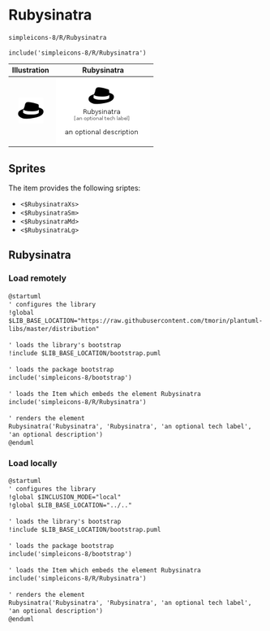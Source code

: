 # Rubysinatra


```text
simpleicons-8/R/Rubysinatra
```

```text
include('simpleicons-8/R/Rubysinatra')
```



| Illustration | Rubysinatra |
| :---: | :---: |
| ![illustration for Illustration](../../simpleicons-8/R/Rubysinatra.png) | ![illustration for Rubysinatra](../../simpleicons-8/R/Rubysinatra.Local.png) |



## Sprites
The item provides the following sriptes:

- `<$RubysinatraXs>`
- `<$RubysinatraSm>`
- `<$RubysinatraMd>`
- `<$RubysinatraLg>`





## Rubysinatra

### Load remotely
```plantuml
@startuml
' configures the library
!global $LIB_BASE_LOCATION="https://raw.githubusercontent.com/tmorin/plantuml-libs/master/distribution"

' loads the library's bootstrap
!include $LIB_BASE_LOCATION/bootstrap.puml

' loads the package bootstrap
include('simpleicons-8/bootstrap')

' loads the Item which embeds the element Rubysinatra
include('simpleicons-8/R/Rubysinatra')

' renders the element
Rubysinatra('Rubysinatra', 'Rubysinatra', 'an optional tech label', 'an optional description')
@enduml
```

### Load locally
```plantuml
@startuml
' configures the library
!global $INCLUSION_MODE="local"
!global $LIB_BASE_LOCATION="../.."

' loads the library's bootstrap
!include $LIB_BASE_LOCATION/bootstrap.puml

' loads the package bootstrap
include('simpleicons-8/bootstrap')

' loads the Item which embeds the element Rubysinatra
include('simpleicons-8/R/Rubysinatra')

' renders the element
Rubysinatra('Rubysinatra', 'Rubysinatra', 'an optional tech label', 'an optional description')
@enduml
```

